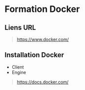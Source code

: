 # Formation Docker

## Liens URL

> https://www.docker.com/

## Installation Docker

- Client
- Engine

> https://docs.docker.com/
